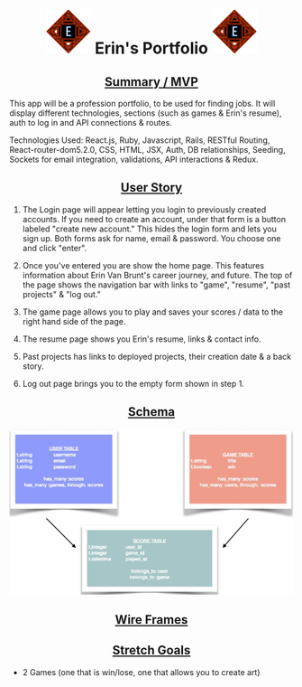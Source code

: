 # <center><img src="./client/public/logo.png" alt="logo" height="80"> Erin's Portfolio <img src="./client/public/logo.png" alt="logo" height="80"></center>

## <u><center>Summary / MVP</center></u>

This app will be a profession portfolio, to be used for finding jobs. It will display
different technologies, sections (such as games & Erin's resume), auth to log in and
API connections & routes.

Technologies Used: React.js, Ruby, Javascript, Rails, RESTful Routing, React-router-dom5.2.0, CSS, HTML, JSX, Auth, DB relationships, Seeding, Sockets for email integration, validations, API interactions & Redux.

## <u><center>User Story</center></u>

1. The Login page will appear letting you login to previously created accounts. If you need
   to create an account, under that form is a button labeled "create new account." This hides the login form and lets you sign up. Both forms ask for name, email & password. You choose one and click "enter".

2. Once you've entered you are show the home page. This features information about Erin Van Brunt's career journey, and future. The top of the page shows the navigation bar with links to "game", "resume", "past projects" & "log out."

3. The game page allows you to play and saves your scores / data to the right hand side of the page.

4. The resume page shows you Erin's resume, links & contact info.

5. Past projects has links to deployed projects, their creation date & a back story.

6. Log out page brings you to the empty form shown in step 1.

## <u><center>Schema</center></u>

![schema](/client/public/schema.jpg)

## <u><center>Wire Frames</center></u>

## <u><center>Stretch Goals</center></u>

- 2 Games (one that is win/lose, one that allows you to create art)

